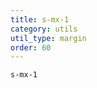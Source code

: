 ```yaml
---
title: s-mx-1
category: utils
util_type: margin
order: 60
---
```

<div class="s-mx-1">
  <code>s-mx-1</code>
</div>